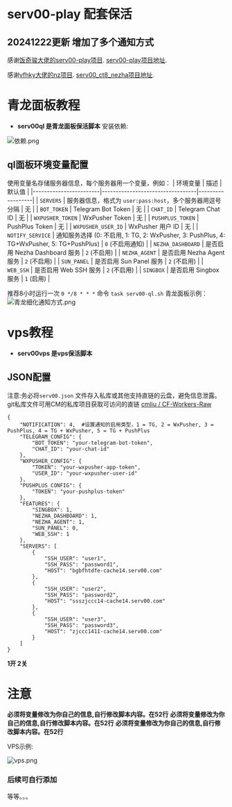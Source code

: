 # serv00-play 配套保活

## 20241222更新 增加了多个通知方式

感谢[饭奇骏大佬的serv00-play项目](https://github.com/frankiejun).  [serv00-play项目地址](https://github.com/frankiejun/serv00-play).

感谢[vfhky大佬的nz项目](https://github.com/vfhky).    [serv00_ct8_nezha项目地址](https://github.com/vfhky/serv00_ct8_nezha).

# 青龙面板教程
- **serv00ql 是青龙面板保活脚本**
安装依赖:

![依赖.png](https://jpg.zjccc.us.kg/file/1734808200086_依赖.png)

## ql面板环境变量配置
使用变量名存储服务器信息，每个服务器用一个变量，例如：
| 环境变量                | 描述                             | 默认值            |
|------------------------|----------------------------------|------------------|
| `SERVERS`              | 服务器信息，格式为 `user:pass:host`，多个服务器用逗号分隔 | 无               |
| `BOT_TOKEN`            | Telegram Bot Token               | 无               |
| `CHAT_ID`              | Telegram Chat ID                 | 无               |
| `WXPUSHER_TOKEN`       | WxPusher Token                   | 无               |
| `PUSHPLUS_TOKEN`       | PushPlus Token                   | 无               |
| `WXPUSHER_USER_ID`     | WxPusher 用户 ID                 | 无               |
| `NOTIFY_SERVICE`       | 通知服务选择 (0: 不启用, 1: TG, 2: WxPusher, 3: PushPlus, 4: TG+WxPusher, 5: TG+PushPlus) | `0` (不启用通知) |
| `NEZHA_DASHBOARD`      | 是否启用 Nezha Dashboard 服务   | `2` (不启用)     |
| `NEZHA_AGENT`          | 是否启用 Nezha Agent 服务       | `2` (不启用)     |
| `SUN_PANEL`            | 是否启用 Sun Panel 服务         | `2` (不启用)     |
| `WEB_SSH`              | 是否启用 Web SSH 服务           | `2` (不启用)     |
| `SINGBOX`              | 是否启用 Singbox 服务           | `1` (启用)       |


推荐8小时运行一次
`0 */8 * * *`
命令
`task serv00-ql.sh`
青龙面板示例：
![青龙细化通知方式.png](https://jpg.zjccc.us.kg/file/1734877473027_青龙细化通知方式.png)

# vps教程
- **serv00vps 是vps保活脚本**
## JSON配置
注意:务必将`serv00.json` 文件存入私库或其他支持直链的云盘，避免信息泄露。git私库文件可用CM的私库项目获取可访问的直链 [cmliu / CF-Workers-Raw](https://github.com/zjccc1999?submit=Search&q=raw&tab=stars&type=&sort=&direction=&submit=Search)
```
{
    "NOTIFICATION": 4,  #设置通知的启用类型，1 = TG, 2 = WxPusher, 3 = PushPlus, 4 = TG + WxPusher, 5 = TG + PushPlus
    "TELEGRAM_CONFIG": {
        "BOT_TOKEN": "your-telegram-bot-token",
        "CHAT_ID": "your-chat-id"
    },
    "WXPUSHER_CONFIG": {
        "TOKEN": "your-wxpusher-app-token",
        "USER_ID": "your-wxpusher-user-id"
    },
    "PUSHPLUS_CONFIG": {
        "TOKEN": "your-pushplus-token"
    },
    "FEATURES": {
        "SINGBOX": 1,
        "NEZHA_DASHBOARD": 1,
        "NEZHA_AGENT": 1,
        "SUN_PANEL": 0,
        "WEB_SSH": 1
    },
    "SERVERS": [
        {
            "SSH_USER": "user1",
            "SSH_PASS": "password1",
            "HOST": "bgbfhtdfe-cache14.serv00.com"
        },
        {
            "SSH_USER": "user2",
            "SSH_PASS": "password2",
            "HOST": "ssszjccc14-cache14.serv00.com"
        },
        {
            "SSH_USER": "user3",
            "SSH_PASS": "password3",
            "HOST": "zjccc1411-cache14.serv00.com"
        }
    ]
}

```
**1开 2关**
# 注意
**必须将变量修改为你自己的信息,自行修改脚本内容。在52行** 
**必须将变量修改为你自己的信息,自行修改脚本内容。在52行**
**必须将变量修改为你自己的信息,自行修改脚本内容。在52行**


VPS示例:

![vps.png](https://jpg.zjccc.us.kg/file/1734808193445_vps.png)


### 后续可自行添加 

等等。。。  
